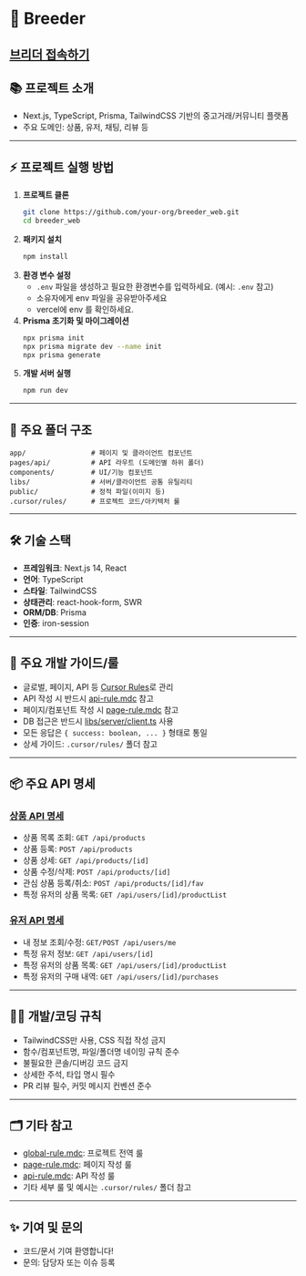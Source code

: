 # 🐞 Breeder

## [브리더 접속하기](https://breeder-web.vercel.app/)

## 📚 프로젝트 소개

- Next.js, TypeScript, Prisma, TailwindCSS 기반의 중고거래/커뮤니티 플랫폼
- 주요 도메인: 상품, 유저, 채팅, 리뷰 등

---

## ⚡️ 프로젝트 실행 방법

1. **프로젝트 클론**
   ```bash
   git clone https://github.com/your-org/breeder_web.git
   cd breeder_web
   ```
2. **패키지 설치**
   ```bash
   npm install
   ```
3. **환경 변수 설정**
   - `.env` 파일을 생성하고 필요한 환경변수를 입력하세요. (예시: `.env` 참고)
   - 소유자에게 env 파일을 공유받아주세요
   - vercel에 env 를 확인하세요.
4. **Prisma 초기화 및 마이그레이션**
   ```bash
   npx prisma init
   npx prisma migrate dev --name init
   npx prisma generate
   ```
5. **개발 서버 실행**
   ```bash
   npm run dev
   ```

---

## 📁 주요 폴더 구조

```
app/                # 페이지 및 클라이언트 컴포넌트
pages/api/          # API 라우트 (도메인별 하위 폴더)
components/         # UI/기능 컴포넌트
libs/               # 서버/클라이언트 공통 유틸리티
public/             # 정적 파일(이미지 등)
.cursor/rules/      # 프로젝트 코드/아키텍처 룰
```

---

## 🛠️ 기술 스택

- **프레임워크**: Next.js 14, React
- **언어**: TypeScript
- **스타일**: TailwindCSS
- **상태관리**: react-hook-form, SWR
- **ORM/DB**: Prisma
- **인증**: iron-session

---

## 📝 주요 개발 가이드/룰

- 글로벌, 페이지, API 등 [Cursor Rules](.cursor/rules/)로 관리
- API 작성 시 반드시 [api-rule.mdc](.cursor/rules/api-rule.mdc) 참고
- 페이지/컴포넌트 작성 시 [page-rule.mdc](.cursor/rules/page-rule.mdc) 참고
- DB 접근은 반드시 [libs/server/client.ts](libs/server/client.ts) 사용
- 모든 응답은 `{ success: boolean, ... }` 형태로 통일
- 상세 가이드: `.cursor/rules/` 폴더 참고

---

## 📦 주요 API 명세

### [상품 API 명세](pages/api/products.md)

- 상품 목록 조회: `GET /api/products`
- 상품 등록: `POST /api/products`
- 상품 상세: `GET /api/products/[id]`
- 상품 수정/삭제: `POST /api/products/[id]`
- 관심 상품 등록/취소: `POST /api/products/[id]/fav`
- 특정 유저의 상품 목록: `GET /api/users/[id]/productList`

### [유저 API 명세](pages/api/users.md)

- 내 정보 조회/수정: `GET/POST /api/users/me`
- 특정 유저 정보: `GET /api/users/[id]`
- 특정 유저의 상품 목록: `GET /api/users/[id]/productList`
- 특정 유저의 구매 내역: `GET /api/users/[id]/purchases`

---

## 🧑‍💻 개발/코딩 규칙

- TailwindCSS만 사용, CSS 직접 작성 금지
- 함수/컴포넌트명, 파일/폴더명 네이밍 규칙 준수
- 불필요한 콘솔/디버깅 코드 금지
- 상세한 주석, 타입 명시 필수
- PR 리뷰 필수, 커밋 메시지 컨벤션 준수

---

## 🗂️ 기타 참고

- [global-rule.mdc](.cursor/rules/global-rule.mdc): 프로젝트 전역 룰
- [page-rule.mdc](.cursor/rules/page-rule.mdc): 페이지 작성 룰
- [api-rule.mdc](.cursor/rules/api-rule.mdc): API 작성 룰
- 기타 세부 룰 및 예시는 `.cursor/rules/` 폴더 참고

---

## ✨ 기여 및 문의

- 코드/문서 기여 환영합니다!
- 문의: 담당자 또는 이슈 등록
